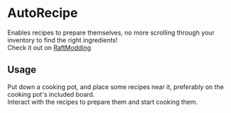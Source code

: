 # AutoRecipe
Enables recipes to prepare themselves, no more scrolling through your inventory to find the right ingredients!  
Check it out on [RaftModding](https://www.raftmodding.com/mods/autorecipe)

## Usage
Put down a cooking pot, and place some recipes near it, preferably on the cooking pot's included board.  
Interact with the recipes to prepare them and start cooking them.
